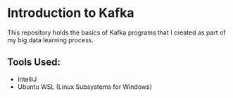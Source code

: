 # Introduction to Kafka

This repository holds the basics of Kafka programs that I created as part of my big data learning process.

## Tools Used:
- IntelliJ
- Ubuntu WSL (Linux Subsystems for Windows)
